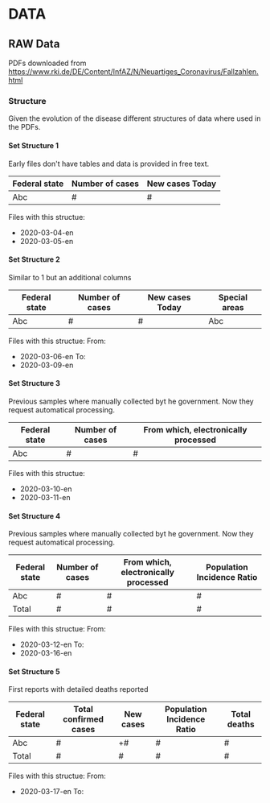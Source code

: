 # DATA

## RAW Data
PDFs downloaded from https://www.rki.de/DE/Content/InfAZ/N/Neuartiges_Coronavirus/Fallzahlen.html

### Structure
Given the evolution of the disease different structures of data where used in the PDFs.

#### Set Structure 1
Early files don't have tables and data is provided in free text.

| Federal state | Number of cases | New cases Today |
|---|---|---|
|Abc|#|#|

Files with this structue:
 * 2020-03-04-en
 * 2020-03-05-en

#### Set Structure 2
Similar to 1 but an additional columns

| Federal state | Number of cases | New cases Today | Special areas
|---|---|---|---|
|Abc|#|#|Abc|

Files with this structue:
From:
 * 2020-03-06-en
To:
 * 2020-03-09-en

#### Set Structure 3
Previous samples where manually collected byt he government. Now they request automatical processing.

| Federal state | Number of cases | From which, electronically processed |
|---|---|---|
|Abc|#|#|

Files with this structue:
 * 2020-03-10-en
 * 2020-03-11-en

#### Set Structure 4
Previous samples where manually collected byt he government. Now they request automatical processing.

| Federal state | Number of cases | From which, electronically processed | Population Incidence Ratio |
|---|---|---|---|
|Abc|#|#|#|
|Total|#|#|#|

Files with this structue:
From:
 * 2020-03-12-en
To:
 * 2020-03-16-en

#### Set Structure 5
First reports with detailed deaths reported

| Federal state | Total confirmed cases | New cases | Population Incidence Ratio | Total deaths |
|---|---|---|---|---|
|Abc|#|+#|#|#|
|Total|#|#|#|#|

Files with this structue:
From:
 * 2020-03-17-en
To:
